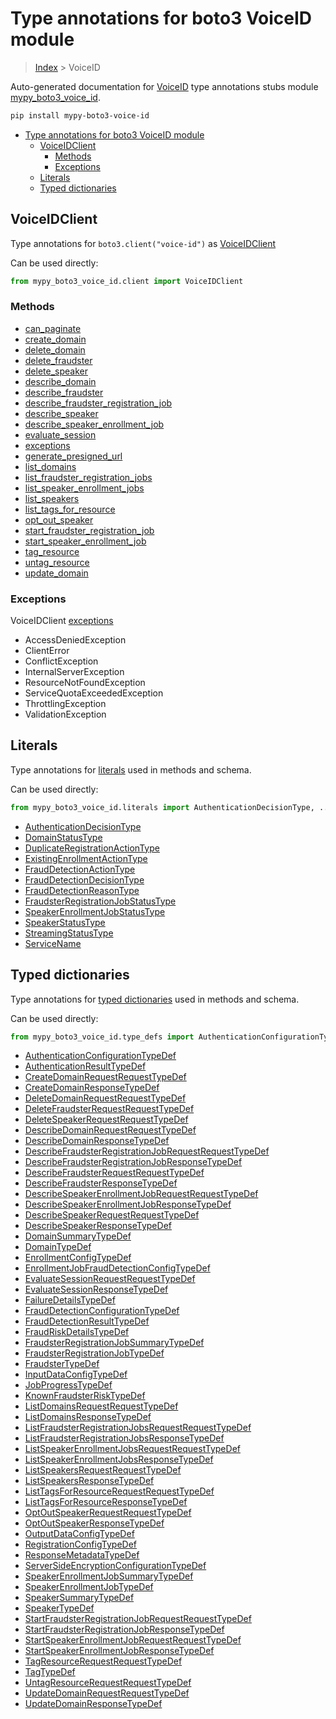# Type annotations for boto3 VoiceID module

> [Index](..) > VoiceID

Auto-generated documentation for
[VoiceID](https://boto3.amazonaws.com/v1/documentation/api/latest/reference/services/voice-id.html#VoiceID)
type annotations stubs module
[mypy_boto3_voice_id](https://pypi.org/project/mypy-boto3-voice-id/).

```bash
pip install mypy-boto3-voice-id
```

- [Type annotations for boto3 VoiceID module](#type-annotations-for-boto3-voiceid-module)
  - [VoiceIDClient](#voiceidclient)
    - [Methods](#methods)
    - [Exceptions](#exceptions)
  - [Literals](#literals)
  - [Typed dictionaries](#typed-dictionaries)

## VoiceIDClient

Type annotations for `boto3.client("voice-id")` as [VoiceIDClient](./client.md)

Can be used directly:

```python
from mypy_boto3_voice_id.client import VoiceIDClient
```

### Methods

- [can_paginate](./client.md#can_paginate)
- [create_domain](./client.md#create_domain)
- [delete_domain](./client.md#delete_domain)
- [delete_fraudster](./client.md#delete_fraudster)
- [delete_speaker](./client.md#delete_speaker)
- [describe_domain](./client.md#describe_domain)
- [describe_fraudster](./client.md#describe_fraudster)
- [describe_fraudster_registration_job](./client.md#describe_fraudster_registration_job)
- [describe_speaker](./client.md#describe_speaker)
- [describe_speaker_enrollment_job](./client.md#describe_speaker_enrollment_job)
- [evaluate_session](./client.md#evaluate_session)
- [exceptions](./client.md#exceptions)
- [generate_presigned_url](./client.md#generate_presigned_url)
- [list_domains](./client.md#list_domains)
- [list_fraudster_registration_jobs](./client.md#list_fraudster_registration_jobs)
- [list_speaker_enrollment_jobs](./client.md#list_speaker_enrollment_jobs)
- [list_speakers](./client.md#list_speakers)
- [list_tags_for_resource](./client.md#list_tags_for_resource)
- [opt_out_speaker](./client.md#opt_out_speaker)
- [start_fraudster_registration_job](./client.md#start_fraudster_registration_job)
- [start_speaker_enrollment_job](./client.md#start_speaker_enrollment_job)
- [tag_resource](./client.md#tag_resource)
- [untag_resource](./client.md#untag_resource)
- [update_domain](./client.md#update_domain)

### Exceptions

VoiceIDClient [exceptions](./client.md#exceptions)

- AccessDeniedException
- ClientError
- ConflictException
- InternalServerException
- ResourceNotFoundException
- ServiceQuotaExceededException
- ThrottlingException
- ValidationException

## Literals

Type annotations for [literals](./literals.md) used in methods and schema.

Can be used directly:

```python
from mypy_boto3_voice_id.literals import AuthenticationDecisionType, ...
```

- [AuthenticationDecisionType](./literals.md#authenticationdecisiontype)
- [DomainStatusType](./literals.md#domainstatustype)
- [DuplicateRegistrationActionType](./literals.md#duplicateregistrationactiontype)
- [ExistingEnrollmentActionType](./literals.md#existingenrollmentactiontype)
- [FraudDetectionActionType](./literals.md#frauddetectionactiontype)
- [FraudDetectionDecisionType](./literals.md#frauddetectiondecisiontype)
- [FraudDetectionReasonType](./literals.md#frauddetectionreasontype)
- [FraudsterRegistrationJobStatusType](./literals.md#fraudsterregistrationjobstatustype)
- [SpeakerEnrollmentJobStatusType](./literals.md#speakerenrollmentjobstatustype)
- [SpeakerStatusType](./literals.md#speakerstatustype)
- [StreamingStatusType](./literals.md#streamingstatustype)
- [ServiceName](./literals.md#servicename)

## Typed dictionaries

Type annotations for [typed dictionaries](./type_defs.md) used in methods and
schema.

Can be used directly:

```python
from mypy_boto3_voice_id.type_defs import AuthenticationConfigurationTypeDef, ...
```

- [AuthenticationConfigurationTypeDef](./type_defs.md#authenticationconfigurationtypedef)
- [AuthenticationResultTypeDef](./type_defs.md#authenticationresulttypedef)
- [CreateDomainRequestRequestTypeDef](./type_defs.md#createdomainrequestrequesttypedef)
- [CreateDomainResponseTypeDef](./type_defs.md#createdomainresponsetypedef)
- [DeleteDomainRequestRequestTypeDef](./type_defs.md#deletedomainrequestrequesttypedef)
- [DeleteFraudsterRequestRequestTypeDef](./type_defs.md#deletefraudsterrequestrequesttypedef)
- [DeleteSpeakerRequestRequestTypeDef](./type_defs.md#deletespeakerrequestrequesttypedef)
- [DescribeDomainRequestRequestTypeDef](./type_defs.md#describedomainrequestrequesttypedef)
- [DescribeDomainResponseTypeDef](./type_defs.md#describedomainresponsetypedef)
- [DescribeFraudsterRegistrationJobRequestRequestTypeDef](./type_defs.md#describefraudsterregistrationjobrequestrequesttypedef)
- [DescribeFraudsterRegistrationJobResponseTypeDef](./type_defs.md#describefraudsterregistrationjobresponsetypedef)
- [DescribeFraudsterRequestRequestTypeDef](./type_defs.md#describefraudsterrequestrequesttypedef)
- [DescribeFraudsterResponseTypeDef](./type_defs.md#describefraudsterresponsetypedef)
- [DescribeSpeakerEnrollmentJobRequestRequestTypeDef](./type_defs.md#describespeakerenrollmentjobrequestrequesttypedef)
- [DescribeSpeakerEnrollmentJobResponseTypeDef](./type_defs.md#describespeakerenrollmentjobresponsetypedef)
- [DescribeSpeakerRequestRequestTypeDef](./type_defs.md#describespeakerrequestrequesttypedef)
- [DescribeSpeakerResponseTypeDef](./type_defs.md#describespeakerresponsetypedef)
- [DomainSummaryTypeDef](./type_defs.md#domainsummarytypedef)
- [DomainTypeDef](./type_defs.md#domaintypedef)
- [EnrollmentConfigTypeDef](./type_defs.md#enrollmentconfigtypedef)
- [EnrollmentJobFraudDetectionConfigTypeDef](./type_defs.md#enrollmentjobfrauddetectionconfigtypedef)
- [EvaluateSessionRequestRequestTypeDef](./type_defs.md#evaluatesessionrequestrequesttypedef)
- [EvaluateSessionResponseTypeDef](./type_defs.md#evaluatesessionresponsetypedef)
- [FailureDetailsTypeDef](./type_defs.md#failuredetailstypedef)
- [FraudDetectionConfigurationTypeDef](./type_defs.md#frauddetectionconfigurationtypedef)
- [FraudDetectionResultTypeDef](./type_defs.md#frauddetectionresulttypedef)
- [FraudRiskDetailsTypeDef](./type_defs.md#fraudriskdetailstypedef)
- [FraudsterRegistrationJobSummaryTypeDef](./type_defs.md#fraudsterregistrationjobsummarytypedef)
- [FraudsterRegistrationJobTypeDef](./type_defs.md#fraudsterregistrationjobtypedef)
- [FraudsterTypeDef](./type_defs.md#fraudstertypedef)
- [InputDataConfigTypeDef](./type_defs.md#inputdataconfigtypedef)
- [JobProgressTypeDef](./type_defs.md#jobprogresstypedef)
- [KnownFraudsterRiskTypeDef](./type_defs.md#knownfraudsterrisktypedef)
- [ListDomainsRequestRequestTypeDef](./type_defs.md#listdomainsrequestrequesttypedef)
- [ListDomainsResponseTypeDef](./type_defs.md#listdomainsresponsetypedef)
- [ListFraudsterRegistrationJobsRequestRequestTypeDef](./type_defs.md#listfraudsterregistrationjobsrequestrequesttypedef)
- [ListFraudsterRegistrationJobsResponseTypeDef](./type_defs.md#listfraudsterregistrationjobsresponsetypedef)
- [ListSpeakerEnrollmentJobsRequestRequestTypeDef](./type_defs.md#listspeakerenrollmentjobsrequestrequesttypedef)
- [ListSpeakerEnrollmentJobsResponseTypeDef](./type_defs.md#listspeakerenrollmentjobsresponsetypedef)
- [ListSpeakersRequestRequestTypeDef](./type_defs.md#listspeakersrequestrequesttypedef)
- [ListSpeakersResponseTypeDef](./type_defs.md#listspeakersresponsetypedef)
- [ListTagsForResourceRequestRequestTypeDef](./type_defs.md#listtagsforresourcerequestrequesttypedef)
- [ListTagsForResourceResponseTypeDef](./type_defs.md#listtagsforresourceresponsetypedef)
- [OptOutSpeakerRequestRequestTypeDef](./type_defs.md#optoutspeakerrequestrequesttypedef)
- [OptOutSpeakerResponseTypeDef](./type_defs.md#optoutspeakerresponsetypedef)
- [OutputDataConfigTypeDef](./type_defs.md#outputdataconfigtypedef)
- [RegistrationConfigTypeDef](./type_defs.md#registrationconfigtypedef)
- [ResponseMetadataTypeDef](./type_defs.md#responsemetadatatypedef)
- [ServerSideEncryptionConfigurationTypeDef](./type_defs.md#serversideencryptionconfigurationtypedef)
- [SpeakerEnrollmentJobSummaryTypeDef](./type_defs.md#speakerenrollmentjobsummarytypedef)
- [SpeakerEnrollmentJobTypeDef](./type_defs.md#speakerenrollmentjobtypedef)
- [SpeakerSummaryTypeDef](./type_defs.md#speakersummarytypedef)
- [SpeakerTypeDef](./type_defs.md#speakertypedef)
- [StartFraudsterRegistrationJobRequestRequestTypeDef](./type_defs.md#startfraudsterregistrationjobrequestrequesttypedef)
- [StartFraudsterRegistrationJobResponseTypeDef](./type_defs.md#startfraudsterregistrationjobresponsetypedef)
- [StartSpeakerEnrollmentJobRequestRequestTypeDef](./type_defs.md#startspeakerenrollmentjobrequestrequesttypedef)
- [StartSpeakerEnrollmentJobResponseTypeDef](./type_defs.md#startspeakerenrollmentjobresponsetypedef)
- [TagResourceRequestRequestTypeDef](./type_defs.md#tagresourcerequestrequesttypedef)
- [TagTypeDef](./type_defs.md#tagtypedef)
- [UntagResourceRequestRequestTypeDef](./type_defs.md#untagresourcerequestrequesttypedef)
- [UpdateDomainRequestRequestTypeDef](./type_defs.md#updatedomainrequestrequesttypedef)
- [UpdateDomainResponseTypeDef](./type_defs.md#updatedomainresponsetypedef)
